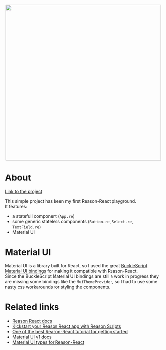 <p align="center">
  <img height="500" src="https://github.com/mmazzarolo/reason-react-material-ui-demo/blob/master/.github/iphone-7-screenshot.png">
  <p>

# About

[Link to the project](http://mmazzarolo.com/reason-react-material-ui-demo/)

This simple project has been my first Reason-React playground.  
It features:

* a statefull component (`App.re`)
* some generic stateless components (`Button.re`, `Select.re`, `TextField.re`)
* Material UI

# Material UI

Material UI is a library built for React, so I used the great [BuckleScript Material UI bindings](https://github.com/InsidersByte/bs-material-ui) for making it compatible with Reason-React.  
Since the BuckleScript Material UI bindings are still a work in progress they are missing some bindings like the `MuiThemeProvider`, so I had to use some nasty css workarounds for styling the components.

# Related links

* [Reason React docs](https://reasonml.github.io/docs/en/quickstart-javascript.html)
* [Kickstart your Reason React app with Reason Scripts](https://github.com/reasonml-community/reason-scripts)
* [One of the best Reason-React tutorial for getting started](https://jaredforsyth.com/posts/a-reason-react-tutorial/)
* [Material UI v1 docs](https://material-ui-next.com)
* [Material UI types for Reason-React](https://github.com/InsidersByte/bs-material-ui)
